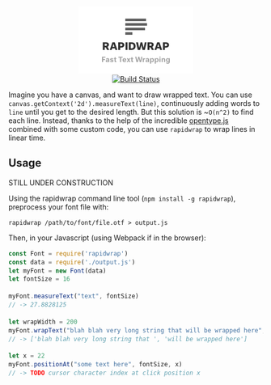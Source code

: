 <p align="center">
  <img src="https://raw.githubusercontent.com/lord/img/master/logo-rapidwrap.png" alt="Rapid Wrap: Fast Text Wrapping" width="226">
  <br>
  <a href="https://travis-ci.org/lord/rapidwrap"><img src="https://travis-ci.org/lord/rapidwrap.svg?branch=master" alt="Build Status"></a>
</p>

Imagine you have a canvas, and want to draw wrapped text. You can use `canvas.getContext('2d').measureText(line)`, continuously adding words to `line` until you get to the desired length. But this solution is ~`O(n^2)` to find each line. Instead, thanks to the help of the incredible [opentype.js](https://opentype.js.org/) combined with some custom code, you can use `rapidwrap` to wrap lines in linear time.

<h2>Usage</h2>

STILL UNDER CONSTRUCTION

Using the rapidwrap command line tool (`npm install -g rapidwrap`), preprocess your font file with:

    rapidwrap /path/to/font/file.otf > output.js

Then, in your Javascript (using Webpack if in the browser):

```js
const Font = require('rapidwrap')
const data = require('./output.js')
let myFont = new Font(data)
let fontSize = 16

myFont.measureText("text", fontSize)
// -> 27.8828125

let wrapWidth = 200
myFont.wrapText("blah blah very long string that will be wrapped here", fontSize, wrapWidth)
// -> ['blah blah very long string that ', 'will be wrapped here']

let x = 22
myFont.positionAt("some text here", fontSize, x)
// -> TODO cursor character index at click position x
```
